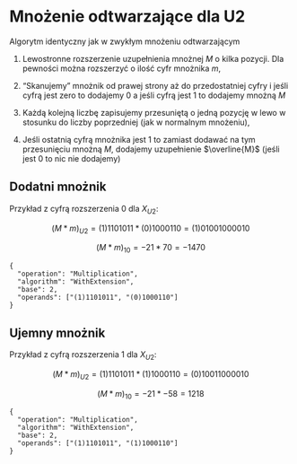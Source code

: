 # Mnożenie odtwarzające dla U2
Algorytm identyczny jak w zwykłym mnożeniu odtwarzającym

1. Lewostronne rozszerzenie uzupełnienia mnożnej $M$ o kilka pozycji. Dla pewności można rozszerzyć o ilość cyfr mnożnika $m$, 

2. “Skanujemy” mnożnik od prawej strony aż do przedostatniej cyfry i jeśli cyfrą jest zero to dodajemy $0$ a jeśli cyfrą jest $1$ to dodajemy mnożną $M$

3. Każdą kolejną liczbę zapisujemy przesuniętą o jedną pozycję w lewo w stosunku do liczby poprzedniej (jak
w normalnym mnożeniu),

4. Jeśli ostatnią cyfrą mnożnika jest 1 to zamiast dodawać na tym przesunięciu mnożną $M$, dodajemy uzupełnienie $\overline{M}$ (jeśli
jest 0 to nic nie dodajemy)

## Dodatni mnożnik

Przykład z cyfrą rozszerzenia 0 dla $X_{U2}$:

$$
    (M*m)_{U2} = (1)1101011 * (0)1000110 = (1)01001000010
$$

$$
    (M*m)_{10} = -21 * 70 = -1470
$$


```calc-operation
{
  "operation": "Multiplication",
  "algorithm": "WithExtension",
  "base": 2,
  "operands": ["(1)1101011", "(0)1000110"]
}
```

## Ujemny mnożnik

Przykład z cyfrą rozszerzenia 1 dla $X_{U2}$:

$$
    (M*m)_{U2} = (1)1101011 * (1)1000110 = (0)10011000010
$$

$$
    (M*m)_{10} = -21 * -58 = 1218
$$

```calc-operation
{
  "operation": "Multiplication",
  "algorithm": "WithExtension",
  "base": 2,
  "operands": ["(1)1101011", "(1)1000110"]
}
```
